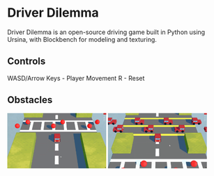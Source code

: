 # Driver Dilemma

Driver Dilemma is an open-source driving game built in Python using Ursina, with Blockbench for modeling and texturing.

## Controls
WASD/Arrow Keys - Player Movement
R - Reset

## Obstacles
<p float="left">
  <img src="https://raw.githubusercontent.com/CreativeCoder-GitHub/driver-dilemma/refs/heads/main/demo-img/sphere-dodge.gif" width="45%" />
  <img src="https://raw.githubusercontent.com/CreativeCoder-GitHub/driver-dilemma/refs/heads/main/demo-img/car-dodge.gif" width="45%" /> 
</p>
